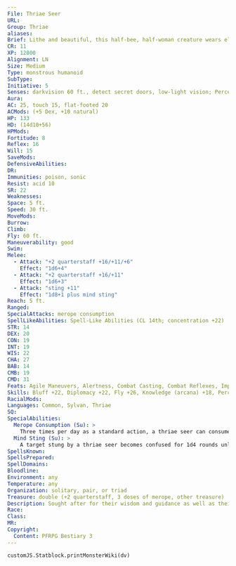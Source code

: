 ```yaml
---
File: Thriae Seer
URL: 
Group: Thriae
aliases: 
Brief: Lithe and beautiful, this half-bee, half-woman creature wears elaborate makeup and wields an ornate staff.
CR: 11
XP: 12800
Alignment: LN
Size: Medium
Type: monstrous humanoid
SubType: 
Initiative: 5
Senses: darkvision 60 ft., detect secret doors, low-light vision; Perception +27
Aura: 
AC: 25, touch 15, flat-footed 20
ACMods: (+5 Dex, +10 natural)
HP: 133
HD: (14d10+56)
HPMods: 
Fortitude: 8
Reflex: 16
Will: 15
SaveMods: 
DefensiveAbilities: 
DR: 
Immunities: poison, sonic
Resist: acid 10
SR: 22
Weaknesses: 
Space: 5 ft.
Speed: 30 ft.
MoveMods: 
Burrow: 
Climb: 
Fly: 60 ft.
Maneuverability: good
Swim: 
Melee: 
  - Attack: "+2 quarterstaff +16/+11/+6"
    Effect: "1d6+4"
  - Attack: "+2 quarterstaff +16/+11"
    Effect: "1d6+3"
  - Attack: "sting +11"
    Effect: "1d8+1 plus mind sting"
Reach: 5 ft.
Ranged: 
SpecialAttacks: merope consumption
SpellLikeAbilities: Spell-Like Abilities (CL 14th; concentration +22)  Constant-detect secret doors  At Will-calm emotions (DC 20), detect thoughts (DC 20), sound burst (DC 20)  3/day-divination, invisibility purge, locate object, misdirection (DC 20), symbol of sleep (DC 23)  1/day-summon bees (level 5, 1d3 giant queen bees or 1d4 wasp swarms), true seeing
STR: 14
DEX: 20
CON: 19
INT: 19
WIS: 22
CHA: 27
BAB: 14
CMB: 19
CMD: 31
Feats: Agile Maneuvers, Alertness, Combat Casting, Combat Reflexes, Improved Two-Weapon Fighting, Lightning Reflexes, Two-Weapon Fighting
Skills: Bluff +22, Diplomacy +22, Fly +26, Knowledge (arcana) +18, Perception +27, Sense Motive +24, Spellcraft +18, Use Magic Device +22
RacialMods: 
Languages: Common, Sylvan, Thriae
SQ: 
SpecialAbilities:
  Merope Consumption (Su): >
    Three times per day as a standard action, a thriae seer can consume a dose of merope in order to further tap into her spiritual powers for 1d6+3 rounds. Starting on the round after she consumes the merope, the  thriae seer gains an insight bonus to her AC and on damage done with melee attacks equal to her Wisdom modifier (+6 for most thriae seers).
  Mind Sting (Su): >
    A target stung by a thriae seer becomes confused for 1d4 rounds unless it makes a successful DC 21 Will save. This is a mind-affecting effect. The save DC is Constitution-based.
SpellsKnown: 
SpellsPrepared: 
SpellDomains: 
Bloodline: 
Environment: any
Temperature: any
Organization: solitary, pair, or triad
Treasure: double (+2 quarterstaff, 3 doses of merope, other treasure)
Description: Sought after for their wisdom and guidance as well as their enchanting beauty, thriae seers are among the most spiritually gifted members of their colony. Their prowess for foretelling the future and deciding upon the soundest courses of action in dire situations earns them respect from other thriae as well as outsiders from other societies, and seers wield their gift with a stoic humbleness. Nonetheless, most seers expect an offering before they will grant an audience a divination. These offerings usually consist of ornate jewelry and sums of gold, though some seers desire the company of humanoid male or female consorts, many of whom gladly oblige the captivating seer with their presence.  While their combative abilities mainly comprise their magical powers and they appear at first glance to be thin and frail, seers still possess the trademark strength and resilience of all thriae.  Thriae seers spend most of their time meditating in one of the many chambers in the colony's hive dedicated to such activities. Consuming large amounts of their queen's merope to enhance their powers of divination, seers ponder the best solutions to their colony's problems, and often act as a sort of spiritual political council for the queen. If a particularly wealthy group of outsiders has sought the counsel of several thriae seers, this council of prophetesses will combine their powers in order to read a difficult divination.  Thriae seers are 6 feet from head to toe and weigh 150 pounds. The thriae seer presented here represents the least of her kind. Many thriae seers take levels of monk or rogue so as to be even more adept at protecting their queen. Thriae oracles and sorcerers are also relatively common-such thriae are particularly valued by their hive for their magical abilities.
Race: 
Class: 
MR: 
Copyright:
  Content: PFRPG Bestiary 3
---
```

```dataviewjs
customJS.Statblock.printMonsterWiki(dv)
```

